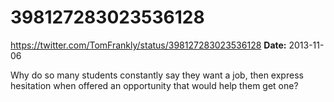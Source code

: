 # 398127283023536128
https://twitter.com/TomFrankly/status/398127283023536128
**Date:** 2013-11-06

Why do so many students constantly say they want a job, then express hesitation when offered an opportunity that would help them get one?
